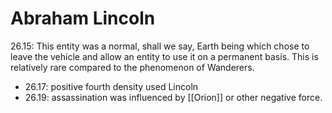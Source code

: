 # Abraham Lincoln
26.15: This entity was a normal, shall we say, Earth being which chose to leave the vehicle and allow an entity to use it on a permanent basis. This is relatively rare compared to the phenomenon of Wanderers.
- 26.17: positive fourth density used Lincoln
- 26.19: assassination was influenced by [[Orion]] or other negative force.